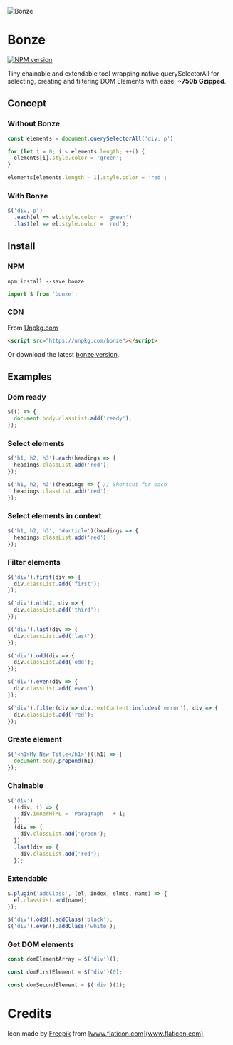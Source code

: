 ![Bonze](https://jaysalvat.github.io/bonze/bonze.svg)

# Bonze

[![NPM version](https://badge.fury.io/js/bonze.svg)](http://badge.fury.io/js/bonze)

Tiny chainable and extendable tool wrapping native querySelectorAll for selecting, creating and filtering DOM Elements with ease.
**~750b Gzipped**.

## Concept

### Without Bonze

```javascript
const elements = document.querySelectorAll('div, p');

for (let i = 0; i < elements.length; ++i) {
  elements[i].style.color = 'green';
}

elements[elements.length - 1].style.color = 'red';
```

### With Bonze

```javascript
$('div, p')
  .each(el => el.style.color = 'green')
  .last(el => el.style.color = 'red');
```

## Install

### NPM

    npm install --save bonze

```javascript
import $ from 'bonze';
```

### CDN

From [Unpkg.com](https://unpkg.com/bonze)

```html
<script src="https://unpkg.com/bonze"></script>
```

Or download the latest [bonze version](https://github.com/jaysalvat/bonze/archive/master.zip).

## Examples

### Dom ready

```javascript
$(() => {
  document.body.classList.add('ready');
});
```

### Select elements

```javascript
$('h1, h2, h3').each(headings => {
  headings.classList.add('red');
});

$('h1, h2, h3')(headings => { // Shortcut for each
  headings.classList.add('red');
});
```

### Select elements in context

```javascript
$('h1, h2, h3', '#article')(headings => {
  headings.classList.add('red');
});
```

### Filter elements

```javascript
$('div').first(div => {
  div.classList.add('first');
});

$('div').nth(2, div => {
  div.classList.add('third');
});

$('div').last(div => {
  div.classList.add('last');
});

$('div').odd(div => {
  div.classList.add('odd');
});

$('div').even(div => {
  div.classList.add('even');
});

$('div').filter(div => div.textContent.includes('error'), div => {
  div.classList.add('red');
});

```

### Create element

```javascript
$('<h1>My New Title</h1>')((h1) => {
  document.body.prepend(h1);
});
```

### Chainable

```javascript
$('div')
  ((div, i) => {
    div.innerHTML = 'Paragraph ' + i;
  })
  (div => {
    div.classList.add('green');
  })
  .last(div => {
    div.classList.add('red');
  });
```

### Extendable

```javascript
$.plugin('addClass', (el, index, elmts, name) => {
  el.classList.add(name);
});

$('div').odd().addClass('black');
$('div').even().addClass('white');
```

### Get DOM elements

```javascript
const domElementArray = $('div')();

const domFirstElement = $('div')(0);

const domSecondElement = $('div')(1);
```

# Credits

Icon made by [Freepik](https://www.flaticon.com/authors/freepik) from [www.flaticon.com](www.flaticon.com).
